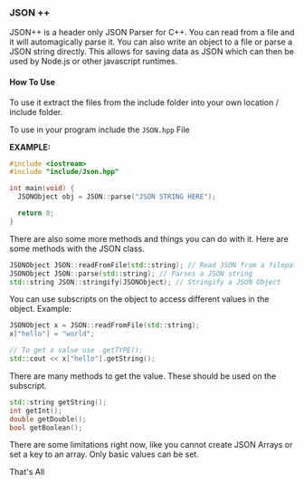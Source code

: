 ### JSON ++

JSON++ is a header only JSON Parser for C++. You can read from a file and it will automagically parse it. You can also write an object to a file or parse a JSON string directly. This allows for saving data as JSON which can then be used by Node.js or other javascript runtimes.

#### How To Use

To use it extract the files from the include folder into your own location / include folder.

To use in your program include the `JSON.hpp` File

**EXAMPLE:**
```cpp
#include <iostream>
#include "include/Json.hpp"

int main(void) {
  JSONObject obj = JSON::parse("JSON STRING HERE");

  return 0;
}
```

There are also some more methods and things you can do with it.
Here are some methods with the JSON class.
```cpp
JSONObject JSON::readFromFile(std::string); // Read JSON from a filepath (ex: data.json) returns JSONObject
JSONObject JSON::parse(std::string); // Parses a JSON string
std::string JSON::stringify(JSONObject); // Stringify a JSON Object
```

You can use subscripts on the object to access different values in the object.
Example:
```cpp
JSONObject x = JSON::readFromFile(std::string);
x["hello"] = "world";

// To get a value use .getTYPE();
std::cout << x["hello"].getString();
```
There are many methods to get the value. These should be used on the subscript.
```cpp
std::string getString();
int getInt();
double getDouble();
bool getBoolean();
```

There are some limitations right now, like you cannot create JSON Arrays or set a key to an array. Only basic values can be set.

That's All